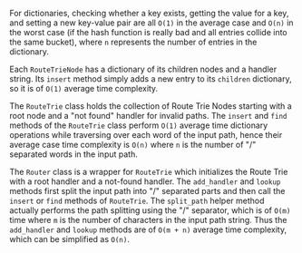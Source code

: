 For dictionaries, checking whether a key exists, getting the value for a key, and setting a new
key-value pair are all `O(1)` in the average case and `O(n)` in the worst case (if the hash function is really bad and all entries
collide into the same bucket), where `n` represents the number of entries in the dictionary.

Each `RouteTrieNode` has a dictionary of its children nodes and a handler string. Its `insert` method simply adds a new entry to its
`children` dictionary, so it is of `O(1)` average time complexity.

The `RouteTrie` class holds the collection of Route Trie Nodes starting with a root node and a "not found" handler for invalid
paths. The `insert` and `find` methods of the `RouteTrie` class perform `O(1)` average time dictionary operations while traversing
over each word of the input path, hence their average case time complexity is `O(n)` where `n` is the number of "/" separated words
in the input path.

The `Router` class is a wrapper for `RouteTrie` which initializes the Route Trie with a root handler and a not-found handler. The
`add_handler` and `lookup` methods first split the input path into "/" separated parts and then call the `insert` or `find` methods
of `RouteTrie`. The `split_path` helper method actually performs the path splitting using the "/" separator, which is of `O(m)` time
where `m` is the number of characters in the input path string. Thus the `add_handler` and `lookup` methods are of `O(m + n)`
average time complexity, which can be simplified as `O(n)`.
